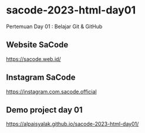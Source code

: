 # sacode-2023-html-day01
Pertemuan Day 01 : Belajar Git &amp; GitHub

## Website SaCode
https://sacode.web.id/

## Instagram SaCode
https://instagram.com.sacode.official

## Demo project day 01
https://alpaisyalak.github.io/sacode-2023-html-day01/
